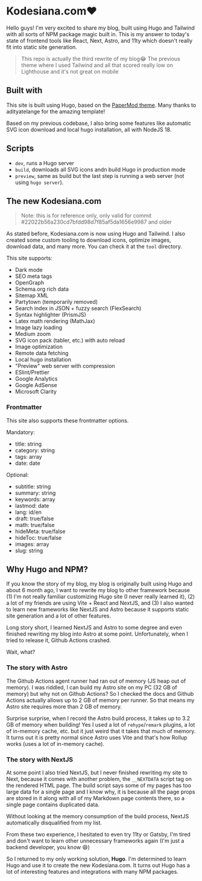 # Kodesiana.com❤️

Hello guys! I'm very excited to share my blog, built using Hugo and Tailwind with all sorts of NPM package magic built in. This is my answer to today's state of frontend tools like React, Next, Astro, and 11ty which doesn't really fit into static site generation.

> This repo is actually the third rewrite of my blog😂
> The previous theme where I used Tailwind and all that scored really low on Lighthouse and it's not great on mobile

## Built with

This site is built using Hugo, based on the [PaperMod theme](https://github.com/adityatelange/hugo-PaperMod). Many thanks to adityatelange for the amazing template!

Based on my previous codebase, I also bring some features like automatic SVG icon download and local hugo installation, all with NodeJS 18.

## Scripts

- `dev`, runs a Hugo server
- `build`, downloads all SVG icons andn build Hugo in production mode
- `preview`, same as build but the last step is running a web server (not using `hugo server`).

## The new Kodesiana.com

> Note: this is for reference only, only valid for commit #22022b56a230cd7bfdd98d7f85af5da1656e9987 and older

As stated before, Kodesiana.com is now using Hugo and Tailwind. I also created some custom tooling to download icons, optimize images, download data, and many more. You can check it at the `tool` directory.

This site supports:

- Dark mode
- SEO meta tags
- OpenGraph
- Schema.org rich data
- Sitemap XML
- Partytown (temporarily removed)
- Search index in JSON + fuzzy search (FlexSearch)
- Syntax highlighter (PrismJS)
- Latex math rendering (MathJax)
- Image lazy loading
- Medium zoom
- SVG icon pack (tabler, etc.) with auto reload
- Image optimization
- Remote data fetching
- Local hugo installation
- "Preview" web server with compression
- ESlint/Prettier
- Google Analytics
- Google AdSense
- Microsoft Clarity

### Frontmatter

This site also supports these frontmatter options.

Mandatory:

- title: string
- category: string
- tags: array
- date: date

Optional:

- subtitle: string
- summary: string
- keywords: array
- lastmod: date
- lang: id/en
- draft: true/false
- math: true/false
- hideMeta: true/false
- hideToc: true/false
- images: array
- slug: string

## Why Hugo and NPM?

If you know the story of my blog, my blog is originally built using Hugo and about 6 month ago, I want to rewrite my blog to other framework because (1) I'm not really familiar customizing Hugo site (I never really learned it), (2) a lot of my friends are using Vite + React and NextJS, and (3) I also wanted to learn new frameworks like NextJS and Astro because it supports static site generation and a lot of other features.

Long story short, I learned NextJS and Astro to some degree and even finished rewriting my blog into Astro at some point. Unfortunately, when I tried to release it, Github Actions crashed.

Wait, what?

### The story with Astro

The Github Actions agent runner had ran out of memory (JS heap out of memory). I was riddled, I can build my Astro site on my PC (32 GB of memory) but why not on Github Actions? So I checked the docs and Github Actions actually allows up to 2 GB of memory per runner. So that means my Astro site requires more than 2 GB of memory.

Surprise surprise, when I record the Astro build process, it takes up to 3.2 GB of memory when building! Yes I used a lot of `rehype`/`remark` plugins, a lot of in-memory cache, etc. but it just weird that it takes that much of memory. It turns out it is pretty normal since Astro uses Vite and that's how Rollup works (uses a lot of in-memory cache).

### The story with NextJS

At some point I also tried NextJS, but I never finished rewriting my site to Next, because it comes with another problem, the `__NEXTDATA` script tag on the rendered HTML page. The build script says some of my pages has too large data for a single page and I know why, it is because all the page props are stored in it along with all of my Markdown page contents there, so a single page contains duplicated data.

Without looking at the memory consumption of the build process, NextJS automatically disqualified from my list.

From these two experience, I hesitated to even try 11ty or Gatsby, I'm tired and don't want to learn other unnecessary frameworks again (I'm just a backend developer, you know :smile:)

So I returned to my only working solution, **Hugo**. I'm determined to learn Hugo and use it to create the new Kodesiana.com. It turns out Hugo has a lot of interesting features and integrations with many NPM packages.

